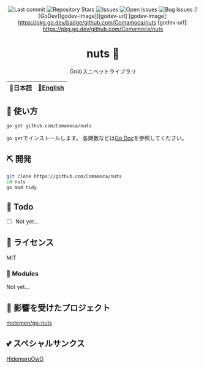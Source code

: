 <div align="center">

![Last commit](https://img.shields.io/github/last-commit/Comamoca/nuts?style=flat-square)
![Repository Stars](https://img.shields.io/github/stars/Comamoca/nuts?style=flat-square)
![Issues](https://img.shields.io/github/issues/Comamoca/nuts?style=flat-square)
![Open Issues](https://img.shields.io/github/issues-raw/Comamoca/nuts?style=flat-square)
![Bug Issues](https://img.shields.io/github/issues/Comamoca/nuts/bug?style=flat-square)
[![GoDev][godev-image]][godev-url]
[godev-image]: https://pkg.go.dev/badge/github.com/Comamoca/nuts
[godev-url]: https://pkg.go.dev/github.com/Comamoca/nuts

# nuts 🥜

Goのスニペットライブラリ

</div>

<table>
  <thead>
    <tr>
      <th style="text-align:center">🍡日本語</th>
      <th style="text-align:center"><a href="README.md">🍔English</a></th>
    </tr>
  </thead>
</table>

## 🚀 使い方

```
go get github.com/Comamoca/nuts
```

`go get`でインストールします。
各関数などは[Go Doc](https://pkg.go.dev/github.com/Comamoca/nuts)を参照してください。

## ⛏️   開発

```sh
git clone https://github.com/Comamoca/nuts
cd nuts
go mod tidy
```
## 📝 Todo

- [ ] Not yet...

## 📜 ライセンス

MIT

### 🧩 Modules

Not yet...

## 👏 影響を受けたプロジェクト

[motemen/go-nuts](https://github.com/motemen/go-nuts)

## 💕 スペシャルサンクス

[HidemaruOwO](https://github.com/HidemaruOwO)
